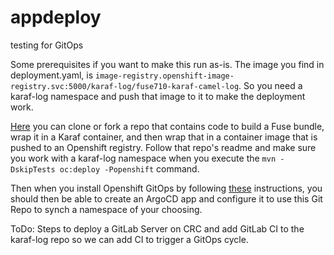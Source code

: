 # appdeploy
testing for GitOps

Some prerequisites if you want to make this run as-is. The image you find in deployment.yaml, is `image-registry.openshift-image-registry.svc:5000/karaf-log/fuse710-karaf-camel-log`. So you need a karaf-log namespace and push that image to it to make the deployment work. 


[Here](https://image-registry.openshift-image-registry.svc:5000/karaf-log/fuse710-karaf-camel-log) you can clone or fork a repo that contains code to build a Fuse bundle, wrap it in a Karaf container, and then wrap that in a container image that is pushed to an Openshift registry. Follow that repo's readme and make sure you work with a karaf-log namespace when you execute the `mvn -DskipTests oc:deploy -Popenshift` command.

Then when you install Openshift GitOps by following [these](https://docs.openshift.com/container-platform/4.9/cicd/gitops/installing-openshift-gitops.html) instructions, you should then be able to create an ArgoCD app and configure it to use this Git Repo to synch a namespace of your choosing. 

ToDo: Steps to deploy a GitLab Server on CRC and add GitLab CI to the karaf-log repo so we can add CI to trigger a GitOps cycle.
